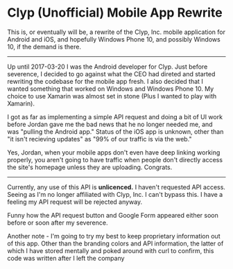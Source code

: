 # Clyp (Unofficial) Mobile App Rewrite

This is, or eventually will be, a rewrite of the Clyp, Inc. mobile application for Android and iOS, and hopefully Windows Phone 10, and possibly Windows 10, if the demand is there.

-----------------

Up until 2017-03-20 I was the Android developer for Clyp. Just before severence, I decided to go against what the CEO had direted and started rewriting the codebase for the mobile app fresh. I also decided that I wanted something that worked on Windows and Windows Phone 10. My choice to use Xamarin was almost set in stone (Plus I wanted to play with Xamarin).

I got as far as implementing a simple API request and doing a bit of UI work before Jordan gave me the bad news that he no longer needed me, and was "pulling the Android app." Status of the iOS app is unknown, other than "it isn't recieving updates" as "99% of our traffic is via the web."

Yes, Jordan, when your mobile apps don't even have deep linking working properly, you aren't going to have traffic when people don't directly access the site's homepage unless they are uploading. Congrats.

-------------------

Currently, any use of this API is **unlicenced.** I haven't requested API access. Seeing as I'm no longer affiliated with Clyp, Inc. I can't bypass this. I have a feeling my API request will be rejected anyway. 

Funny how the API request button and Google Form appeared either soon before or soon after my severence.

Another note - I'm going to try my best to keep proprietary information out of this app. Other than the branding colors and API information, the latter of which I have stored mentally and poked around with curl to confirm, this code was written after I left the company
